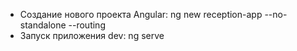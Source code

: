 <ul>
<li>Создание нового проекта Angular: ng new reception-app --no-standalone --routing</li>
<li>Запуск приложения dev: ng serve</li>
</ul>
